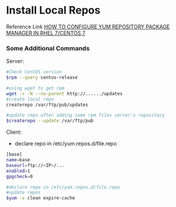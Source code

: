 # Install Local Repos

Reference Link [HOW TO CONFIGURE YUM REPOSITORY PACKAGE MANAGER IN RHEL 7/CENTOS 7](http://www.elinuxbook.com/how-to-configure-yum-repository-package-manager-in-linux/)
### Some Additional Commands
Server:
```sh
#Check CentOS version
$rpm --query centos-release

#using wget to get rpm
wget -r -N --no-parent http://....../updates
#create local repo
createrepo /var/ftp/pub/updates

#update repo after adding some rpm files server's repository
$createrepo --update /var/ftp/pub
```
Client:
* declare repo in /etc/yum.repos.d/file.repo
```sh
[base]
name=base
baseurl=ftp://<IP>/...
enabled=1
gpgcheck=0
```

```sh
#declare repo in /etc/yum.repos.d/file.repo
#update repos
$yum -v clean expire-cache
```
